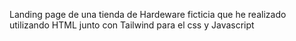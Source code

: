 Landing page de una tienda de Hardeware ficticia que he realizado utilizando HTML junto con Tailwind para el css y Javascript
